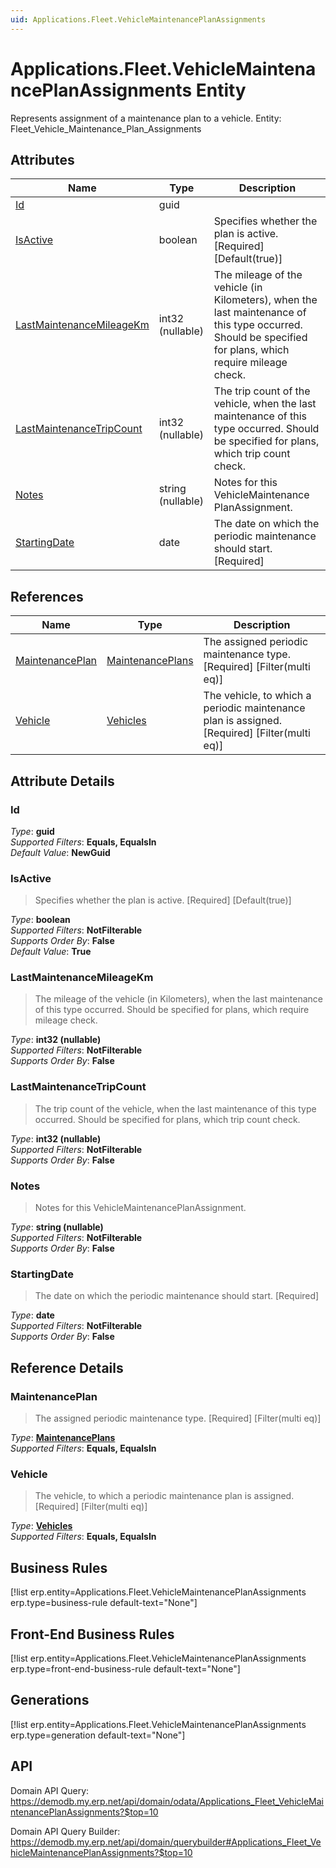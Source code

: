 ```yaml
---
uid: Applications.Fleet.VehicleMaintenancePlanAssignments
---
```

# Applications.Fleet.VehicleMaintenancePlanAssignments Entity

Represents assignment of a maintenance plan to a vehicle. Entity: Fleet_Vehicle_Maintenance_Plan_Assignments

## Attributes

| Name | Type | Description |
| ---- | ---- | --- |
| [Id](Applications.Fleet.VehicleMaintenancePlanAssignments.md#id) | guid |  
| [IsActive](Applications.Fleet.VehicleMaintenancePlanAssignments.md#isactive) | boolean | Specifies whether the plan is active. [Required] [Default(true)] 
| [LastMaintenanceMileageKm](Applications.Fleet.VehicleMaintenancePlanAssignments.md#lastmaintenancemileagekm) | int32 (nullable) | The mileage of the vehicle (in Kilometers), when the last maintenance of this type occurred. Should be specified for plans, which require mileage check. 
| [LastMaintenanceTripCount](Applications.Fleet.VehicleMaintenancePlanAssignments.md#lastmaintenancetripcount) | int32 (nullable) | The trip count of the vehicle, when the last maintenance of this type occurred. Should be specified for plans, which trip count check. 
| [Notes](Applications.Fleet.VehicleMaintenancePlanAssignments.md#notes) | string (nullable) | Notes for this VehicleMaintenance<br />PlanAssignment. 
| [StartingDate](Applications.Fleet.VehicleMaintenancePlanAssignments.md#startingdate) | date | The date on which the periodic maintenance should start. [Required] 

## References

| Name | Type | Description |
| ---- | ---- | --- |
| [MaintenancePlan](Applications.Fleet.VehicleMaintenancePlanAssignments.md#maintenanceplan) | [MaintenancePlans](Applications.Fleet.MaintenancePlans.md) | The assigned periodic maintenance type. [Required] [Filter(multi eq)] |
| [Vehicle](Applications.Fleet.VehicleMaintenancePlanAssignments.md#vehicle) | [Vehicles](Applications.Fleet.Vehicles.md) | The vehicle, to which a periodic maintenance plan is assigned. [Required] [Filter(multi eq)] |


## Attribute Details

### Id

_Type_: **guid**  
_Supported Filters_: **Equals, EqualsIn**  
_Default Value_: **NewGuid**  

### IsActive

> Specifies whether the plan is active. [Required] [Default(true)]

_Type_: **boolean**  
_Supported Filters_: **NotFilterable**  
_Supports Order By_: **False**  
_Default Value_: **True**  

### LastMaintenanceMileageKm

> The mileage of the vehicle (in Kilometers), when the last maintenance of this type occurred. Should be specified for plans, which require mileage check.

_Type_: **int32 (nullable)**  
_Supported Filters_: **NotFilterable**  
_Supports Order By_: **False**  

### LastMaintenanceTripCount

> The trip count of the vehicle, when the last maintenance of this type occurred. Should be specified for plans, which trip count check.

_Type_: **int32 (nullable)**  
_Supported Filters_: **NotFilterable**  
_Supports Order By_: **False**  

### Notes

> Notes for this VehicleMaintenancePlanAssignment.

_Type_: **string (nullable)**  
_Supported Filters_: **NotFilterable**  
_Supports Order By_: **False**  

### StartingDate

> The date on which the periodic maintenance should start. [Required]

_Type_: **date**  
_Supported Filters_: **NotFilterable**  
_Supports Order By_: **False**  


## Reference Details

### MaintenancePlan

> The assigned periodic maintenance type. [Required] [Filter(multi eq)]

_Type_: **[MaintenancePlans](Applications.Fleet.MaintenancePlans.md)**  
_Supported Filters_: **Equals, EqualsIn**  

### Vehicle

> The vehicle, to which a periodic maintenance plan is assigned. [Required] [Filter(multi eq)]

_Type_: **[Vehicles](Applications.Fleet.Vehicles.md)**  
_Supported Filters_: **Equals, EqualsIn**  



## Business Rules

[!list erp.entity=Applications.Fleet.VehicleMaintenancePlanAssignments erp.type=business-rule default-text="None"]

## Front-End Business Rules

[!list erp.entity=Applications.Fleet.VehicleMaintenancePlanAssignments erp.type=front-end-business-rule default-text="None"]

## Generations

[!list erp.entity=Applications.Fleet.VehicleMaintenancePlanAssignments erp.type=generation default-text="None"]

## API

Domain API Query:
<https://demodb.my.erp.net/api/domain/odata/Applications_Fleet_VehicleMaintenancePlanAssignments?$top=10>

Domain API Query Builder:
<https://demodb.my.erp.net/api/domain/querybuilder#Applications_Fleet_VehicleMaintenancePlanAssignments?$top=10>

